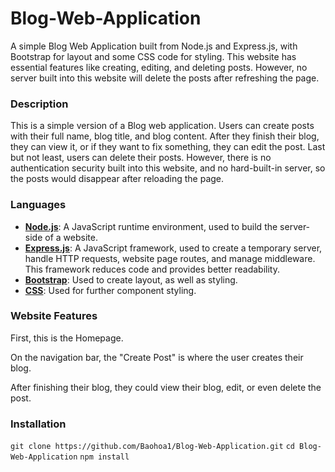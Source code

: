# Blog-Web-Application

A simple Blog Web Application built from Node.js and Express.js, with Bootstrap for layout and some CSS code for styling. This website has essential features like creating, editing, and deleting posts. However, no server built into this website will delete the posts after refreshing the page.

### Description
This is a simple version of a Blog web application. Users can create posts with their full name, blog title, and blog content. After they finish their blog, they can view it, or if they want to fix something, they can edit the post. Last but not least, users can delete their posts. However, there is no authentication security built into this website, and no hard-built-in server, so the posts would disappear after reloading the page.

### Languages
* <ins>**Node.js**</ins>: A JavaScript runtime environment, used to build the server-side of a website.<br/>
* <ins>**Express.js**</ins>: A JavaScript framework, used to create a temporary server, handle HTTP requests, website page routes, and manage middleware. This framework reduces code and provides better readability.<br/>
* <ins>**Bootstrap**</ins>: Used to create layout, as well as styling.<br/>
* <ins>**CSS**</ins>: Used for further component styling.<br/>

### Website Features
First, this is the Homepage.

On the navigation bar, the "Create Post" is where the user creates their blog.

After finishing their blog, they could view their blog, edit, or even delete the post.

### Installation

`git clone https://github.com/Baohoa1/Blog-Web-Application.git`
`cd Blog-Web-Application`
`npm install`

